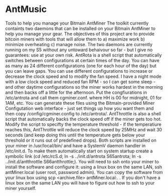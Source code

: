 # AntMusic
Tools to help you manage your Bitmain AntMiner
The toolkit currently containts two daemons that can be installed on your Bitmain AntMiner to help you manage your gear. The objectives of this project are to provide bitcoin miners with tools that will allow them to a) maximize work b) minimize overheating c) manage noise.
The two daemons are currently running on my S5 without any untoward behaivour so far - but I give no guarantees: use at your own risk.
AntRota is a shell script that automatically switches between configurations at certain times of the day. You can have as many as 24 different configurations (one for each hour of the day) but you can leave gaps. You can use different configurations to increase or decrease the clock speed and to modify the fan speed. I have a night mode with a low clock speed and reduced fan RPM - so I can get some sleep - and other daytime configurations so the miner works hardest in the morning and then backs off a little for the afternoon.
Put the congfiurations in /etc/antrota and call them cgminer.conf.<HH> where HH is 00 for midnight, 01 for 1AM, etc. You can generate these files using the Bitmain-provided Miner Configutation web interface - just set things up how you want them and then copy /config/cgminer.config to /etc/antrota/.
AntThrottle is also a shell script that automatically backs the clock speed off if the miner gets too hot. Modify the script to specifty the temperature threshold - if the temperatiure reaches this, AntThrottle will reduce the clock speed by 25MHz and wait 30 seconds (and keep doing this until the temperature gets below your threshold or it runs out of predefined drops).
Both scripts are installed on your miner in /usr/local/bin/ and have a SystemV daemon handler in /etc/init.d. To make them automatically start on system startup create a symbolic link (cd /etc/rcS.d; ln -s ../init.d/antrota S65antrota; ln -s ../init.d/antthrottle S66antthrottle;).
You will need to ssh onto your miner to install the software and configure it: using a linux box on the same LAN, ssh antMiner.local (user root, password admin). You can copy the software from your linux box using scp <archive.file> antMiner.local:. . If you don't have a linux box on the same LAN you will have to figure out how to ssh to your miner yourself.
